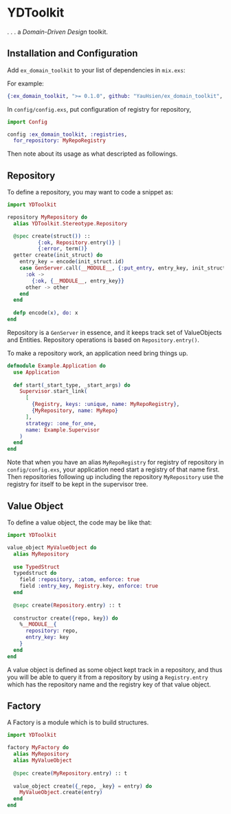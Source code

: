 # YDToolkit
. . . a _Domain-Driven Design_ toolkit.

## Installation and Configuration

Add `ex_domain_toolkit` to your list of dependencies in `mix.exs`:

For example:

```elixir
{:ex_domain_toolkit, ">= 0.1.0", github: "YauHsien/ex_domain_toolkit", branch: "main"}
```

In `config/config.exs`, put configuration of registry for repository,

```elixir
import Config

config :ex_domain_toolkit, :registries,
  for_repository: MyRepoRegistry
```

Then note about its usage as what descripted as followings.

## Repository

To define a repository, you may want to code a snippet as:

```elixir
import YDToolkit

repository MyRepository do
  alias YDToolkit.Stereotype.Repository

  @spec create(struct()) ::
          {:ok, Repository.entry()} |
          {:error, term()}
  getter create(init_struct) do
    entry_key = encode(init_struct.id)
    case GenServer.call(__MODULE__, {:put_entry, entry_key, init_struct}) do
      :ok ->
        {:ok, {__MODULE__, entry_key}}
      other -> other
    end
  end
  
  defp encode(x), do: x
end
```

Repository is a `GenServer` in essence, and it keeps track set of ValueObjects
and Entities. Repository operations is based on `Repository.entry()`.

To make a repository work, an application need bring things up.

```elixir
defmodule Example.Application do
  use Application
  
  def start(_start_type, _start_args) do
    Supervisor.start_link(
      [
        {Registry, keys: :unique, name: MyRepoRegistry},
        {MyRepository, name: MyRepo}
      ],
      strategy: :one_for_one,
      name: Example.Supervisor
    )
  end
end
```

Note that when you have an alias `MyRepoRegistry` for registry of repository
in `config/config.exs`, your application need start a registry of that name
first. Then repositories following up including the repository `MyRepository`
use the registry for itself to be kept in the supervisor tree.

## Value Object

To define a value object, the code may be like that:

```elixir
import YDToolkit

value_object MyValueObject do
  alias MyRepository
  
  use TypedStruct
  typedstruct do
    field :repository, :atom, enforce: true
    field :entry_key, Registry.key, enforce: true
  end
  
  @sepc create(Repository.entry) :: t
  
  constructor create({repo, key}) do
    %__MODULE__{
      repository: repo,
      entry_key: key
    }
  end
end
```

A value object is defined as some object kept track in a repository, and thus
you will be able to query it from a repository by using a `Registry.entry`
which has the repository name and the registry key of that value object.

## Factory

A Factory is a module which is to build structures.

```elixir
import YDToolkit

factory MyFactory do
  alias MyRepository
  alias MyValueObject
  
  @spec create(MyRepository.entry) :: t
  
  value_object create({_repo, _key} = entry) do
    MyValueObject.create(entry)
  end
end
```
